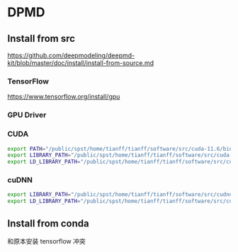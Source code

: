 # DPMD

## Install from src

<https://github.com/deepmodeling/deepmd-kit/blob/master/doc/install/install-from-source.md>

### TensorFlow

<https://www.tensorflow.org/install/gpu>

### GPU Driver

### CUDA

```sh
export PATH="/public/spst/home/tianff/tianff/software/src/cuda-11.6/bin:$PATH"
export LIBRARY_PATH="/public/spst/home/tianff/tianff/software/src/cuda-11.6/lib64:$LIBRARY_PATH"
export LD_LIBRARY_PATH="/public/spst/home/tianff/tianff/software/src/cuda-11.6/lib64:$LD_LIBRARY_PATH"
```

### cuDNN

```sh
export LIBRARY_PATH="/public/spst/home/tianff/tianff/software/src/cudnn-linux-x86_64-8.3.2.44_cuda11.5/lib:$LIBRARY_PATH"
export LD_LIBRARY_PATH="/public/spst/home/tianff/tianff/software/src/cudnn-linux-x86_64-8.3.2.44_cuda11.5/lib:$LD_LIBRARY_PATH"
```

## Install from conda

和原本安装 tensorflow 冲突
